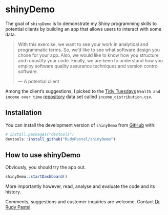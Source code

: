 
<!-- README.md is generated from README.Rmd. Please edit that file -->

# shinyDemo

<!-- badges: start -->
<!-- badges: end -->

The goal of `shinyDemo` is to demonstrate my Shiny programming skills to
potential clients by building an app that allows users to interact with
some data.

> With this exercise, we want to see your work in analytical and
> programmatic terms. So, we’d like to see what software design you
> chose for your app. Also, we would like to know how you structure and
> robustify your code. Finally, we are keen to understand how you employ
> software quality assurance techniques and version control software.
>
> — A potential client

Among the client’s suggestions, I picked to the [Tidy
Tuesdays](https://www.tidytuesday.com/) `Wealth and income over time`
[repository](https://github.com/rfordatascience/tidytuesday/tree/master/data/2021/2021-02-09)
data set called `income_distribution.csv`.

## Installation

You can install the development version of `shinyDemo` from
[GitHub](https://github.com/) with:

``` r
# install.packages("devtools")
devtools::install_github("RudyPastel/shinyDemo")
```

## How to use shinyDemo

Obviously, you should try the app out.

``` r
shinyDemo::startDashboard()
```

More importantly however, read, analyse and evaluate the code and its
history.

Comments, suggestions and customer inquiries are welcome. Contact [Dr
Rudy Pastel](mailto:rudy.pastelgmail.com).
